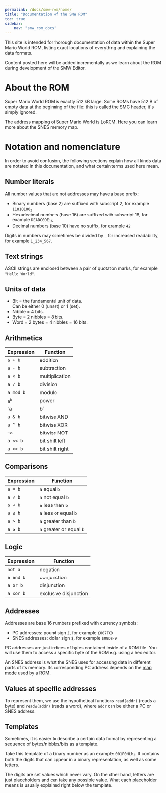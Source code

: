 ```yaml
---
permalink: /docs/smw-rom/home/
title: "Documentation of the SMW ROM"
toc: true
sidebar:
    nav: "smw_rom_docs"
---
```


This site is intended for thorough documentation of data within the Super Mario World ROM, listing exact locations of everything and explaining the data formats.

Content posted here will be added incrementally as we learn about the ROM during development of the SMW Editor.

# About the ROM
Super Mario World ROM is exactly 512 kB large.
Some ROMs have 512 B of empty data at the beginning of the file: this is called the SMC header, it's simply ignored.

The address mapping of Super Mario World is LoROM.
<a href="https://en.wikibooks.org/wiki/Super_NES_Programming/SNES_memory_map" target="_blank">Here</a> you can learn more about the SNES memory map.

# Notation and nomenclature

In order to avoid confusion, the following sections explain how all kinds data are notated in this documentation, and what certain terms used here mean.

## Number literals

All number values that are not addresses may have a base prefix:
- Binary numbers (base 2) are suffixed with subscript 2, for example <code>11010100<sub>2</sub></code>
- Hexadecimal numbers (base 16) are suffixed with subscript 16, for example <code>DEADC0DE<sub>16</sub></code>
- Decimal numbers (base 10) have no suffix, for example `42`

Digits in numbers may sometimes be divided by `_` for increased readability, for example `1_234_567`.

## Text strings

ASCII strings are enclosed between a pair of quotation marks, for example `"Hello World"`.

## Units of data

- Bit = the fundamental unit of data.<br>Can be either 0 (unset) or 1 (set).
- Nibble = 4 bits.
- Byte = 2 nibbles = 8 bits.
- Word = 2 bytes = 4 nibbles = 16 bits.

## Arithmetics

| Expression                 | Function         |
| -------------------------- | ---------------- |
| `a + b`                    | addition         |
| `a - b`                    | subtraction      |
| `a × b`                    | multiplication   |
| `a / b`                    | division         |
| `a mod b`                  | modulo           |
| <code>a<sup>b</sup></code> | power            |
| `a | b`                    | bitwise OR       |
| `a & b`                    | bitwise AND      |
| `a ^ b`                    | bitwise XOR      |
| `¬a`                       | bitwise NOT      |
| `a << b`                   | bit shift left   |
| `a >> b`                   | bit shift right  |

## Comparisons

| Expression | Function                 |
| ---------- | ------------------------ |
| `a = b`    | `a` equal `b`            |
| `a ≠ b`    | `a` not equal `b`        |
| `a < b`    | `a` less than `b`        |
| `a ≤ b`    | `a` less or equal `b`    |
| `a > b`    | `a` greater than `b`     |
| `a ≥ b`    | `a` greater or equal `b` |

## Logic

| Expression | Function              |
| ---------- | --------------------- |
| `not a`    | negation              |
| `a and b`  | conjunction           |
| `a or b`   | disjunction           |
| `a xor b`  | exclusive disjunction |

## Addresses

Addresses are base 16 numbers prefixed with currency symbols:
- PC addresses: pound sign `£`, for example `£007FC0`
- SNES addresses: dollar sign `$`, for example `$08D9F9`

PC addresses are just indices of bytes contained inside of a ROM file.
You will use them to access a specific byte of the ROM e.g. using a hex editor.

An SNES address is what the SNES uses for accessing data in different parts of its memory.
Its corresponding PC address depends on the [map mode](/docs/smw-rom/internal-rom-header/#map-mode) used by a ROM.

## Values at specific addresses

To represent them, we use the hypothetical functions `read(addr)` (reads a byte) and `readw(addr)` (reads a word), where `addr` can be either a PC or SNES address.

## Templates

Sometimes, it is easier to describe a certain data format by representing a sequence of bytes/nibbles/bits as a template.

Take this template of a binary number as an example: <code>001F0HLh<sub>2</sub></code>.
It contains both the digits that can appear in a binary representation, as well as some letters.

The digits are set values which never vary.
On the other hand, letters are just placeholders and can take any possible value.
What each placeholder means is usually explained right below the template.
